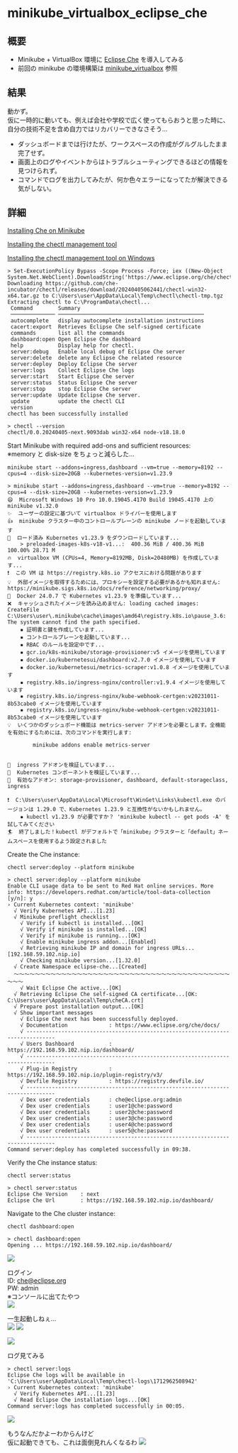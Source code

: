 # minikube_virtualbox_eclipse_che

## 概要

* Minikube + VirtualBox 環境に [Eclipse Che](https://eclipse.dev/che/) を導入してみる
* 前回の minikube の環境構築は [minikube_virtualbox](https://github.com/Tobotobo/minikube_virtualbox) 参照

## 結果
動かず。  
仮に一時的に動いても、例えば会社や学校で広く使ってもらおうと思った時に、自分の技術不足を含め自力ではリカバリーできなさそう...

* ダッシュボードまでは行けたが、ワークスペースの作成がグルグルしたまま完了せず。
* 画面上のログやイベントからはトラブルシューティングできるほどの情報を見つけられず。
* コマンドでログを出力してみたが、何か色々エラーになってたが解決できる気がしない。

## 詳細

[Installing Che on Minikube](https://eclipse.dev/che/docs/stable/administration-guide/installing-che-on-minikube/)

[Installing the chectl management tool](https://eclipse.dev/che/docs/stable/administration-guide/installing-the-chectl-management-tool/)

[Installing the chectl management tool on Windows](https://eclipse.dev/che/docs/stable/administration-guide/installing-the-chectl-management-tool/#installing-the-chectl-management-tool-on-windows)

```
> Set-ExecutionPolicy Bypass -Scope Process -Force; iex ((New-Object System.Net.WebClient).DownloadString('https://www.eclipse.org/che/chectl/win/'))
Downloading https://github.com/che-incubator/chectl/releases/download/20240405062441/chectl-win32-x64.tar.gz to C:\Users\user\AppData\Local\Temp\chectl\chectl-tmp.tgz
Extracting chectl to C:\ProgramData\chectl...
 Command        Summary
 ────────────── ────────────────────────────────────────────── 
 autocomplete   display autocomplete installation instructions 
 cacert:export  Retrieves Eclipse Che self-signed certificate  
 commands       list all the commands
 dashboard:open Open Eclipse Che dashboard
 help           Display help for chectl.
 server:debug   Enable local debug of Eclipse Che server       
 server:delete  delete any Eclipse Che related resource        
 server:deploy  Deploy Eclipse Che server
 server:logs    Collect Eclipse Che logs
 server:start   Start Eclipse Che server
 server:status  Status Eclipse Che server
 server:stop    stop Eclipse Che server
 server:update  Update Eclipse Che server.
 update         update the chectl CLI
 version
chectl has been successfully installed
```

```
> chectl --version
chectl/0.0.20240405-next.9093dab win32-x64 node-v18.18.0
```

Start Minikube with required add-ons and sufficient resources:  
※memory と disk-size をちょっと減らした...
```
minikube start --addons=ingress,dashboard --vm=true --memory=8192 --cpus=4 --disk-size=20GB --kubernetes-version=v1.23.9
```
```
> minikube start --addons=ingress,dashboard --vm=true --memory=8192 --cpus=4 --disk-size=20GB --kubernetes-version=v1.23.9
😄  Microsoft Windows 10 Pro 10.0.19045.4170 Build 19045.4170 上の minikube v1.32.0
✨  ユーザーの設定に基づいて virtualbox ドライバーを使用します
👍  minikube クラスター中のコントロールプレーンの minikube ノードを起動しています
💾  ロード済み Kubernetes v1.23.9 をダウンロードしています...
    > preloaded-images-k8s-v18-v1...:  400.36 MiB / 400.36 MiB  100.00% 28.71 M
🔥  virtualbox VM (CPUs=4, Memory=8192MB, Disk=20480MB) を作成しています...
❗  この VM は https://registry.k8s.io アクセスにおける問題があります
💡  外部イメージを取得するためには、プロキシーを設定する必要があるかも知れません: https://minikube.sigs.k8s.io/docs/reference/networking/proxy/
🐳  Docker 24.0.7 で Kubernetes v1.23.9 を準備しています...
❌  キャッシュされたイメージを読み込めません: loading cached images: CreateFile C:\Users\user\.minikube\cache\images\amd64\registry.k8s.io\pause_3.6: The system cannot find the path specified.
    ▪ 証明書と鍵を作成しています...
    ▪ コントロールプレーンを起動しています...
    ▪ RBAC のルールを設定中です...
    ▪ gcr.io/k8s-minikube/storage-provisioner:v5 イメージを使用しています
    ▪ docker.io/kubernetesui/dashboard:v2.7.0 イメージを使用しています
    ▪ docker.io/kubernetesui/metrics-scraper:v1.0.8 イメージを使用しています
    ▪ registry.k8s.io/ingress-nginx/controller:v1.9.4 イメージを使用しています
    ▪ registry.k8s.io/ingress-nginx/kube-webhook-certgen:v20231011-8b53cabe0 イメージを使用しています
    ▪ registry.k8s.io/ingress-nginx/kube-webhook-certgen:v20231011-8b53cabe0 イメージを使用しています
💡  いくつかのダッシュボード機能は metrics-server アドオンを必要とします。全機能を有効にするためには、次のコマンドを実行します:

        minikube addons enable metrics-server


🔎  ingress アドオンを検証しています...
🔎  Kubernetes コンポーネントを検証しています...
🌟  有効なアドオン: storage-provisioner, dashboard, default-storageclass, ingress

❗  C:\Users\user\AppData\Local\Microsoft\WinGet\Links\kubectl.exe のバージョンは 1.29.0 で、Kubernetes 1.23.9 と互換性がないかもしれません。
    ▪ kubectl v1.23.9 が必要ですか？ 'minikube kubectl -- get pods -A' を試してみてください
🏄  終了しました！kubectl がデフォルトで「minikube」クラスターと「default」ネームスペースを使用するよう設定されました
```

Create the Che instance:
```
chectl server:deploy --platform minikube
```

```
> chectl server:deploy --platform minikube
Enable CLI usage data to be sent to Red Hat online services. More info: https://developers.redhat.com/article/tool-data-collection [y/n]: y
› Current Kubernetes context: 'minikube'
  √ Verify Kubernetes API...[1.23]
  √ Minikube preflight checklist
    √ Verify if kubectl is installed...[OK]
    √ Verify if minikube is installed...[OK]
    √ Verify if minikube is running...[OK]
    √ Enable minikube ingress addon...[Enabled]
    √ Retrieving minikube IP and domain for ingress URLs...[192.168.59.102.nip.io]
    √ Checking minikube version...[1.32.0]
  √ Create Namespace eclipse-che...[Created]
  ～～～～～～～～～～～～～～～～～～～～～～～～～～～～～～～～～～～～～～～～～～～～
    √ Wait Eclipse Che active...[OK]
  √ Retrieving Eclipse Che self-signed CA certificate...[OK: C:\Users\user\AppData\Local\Temp\cheCA.crt]
  √ Prepare post installation output...[OK]
  √ Show important messages
    √ Eclipse Che next has been successfully deployed.
    √ Documentation             : https://www.eclipse.org/che/docs/
    √ -------------------------------------------------------------------------------
    √ Users Dashboard           : https://192.168.59.102.nip.io/dashboard/
    √ -------------------------------------------------------------------------------
    √ Plug-in Registry          : https://192.168.59.102.nip.io/plugin-registry/v3/
    √ Devfile Registry          : https://registry.devfile.io/
    √ -------------------------------------------------------------------------------
    √ Dex user credentials      : che@eclipse.org:admin
    √ Dex user credentials      : user1@che:password
    √ Dex user credentials      : user2@che:password
    √ Dex user credentials      : user3@che:password
    √ Dex user credentials      : user4@che:password
    √ Dex user credentials      : user5@che:password
    √ -------------------------------------------------------------------------------
Command server:deploy has completed successfully in 09:38.
```

Verify the Che instance status:
```
chectl server:status
```
```
> chectl server:status
Eclipse Che Version    : next
Eclipse Che Url        : https://192.168.59.102.nip.io/dashboard/
```

Navigate to the Che cluster instance:
```
chectl dashboard:open
```
```
> chectl dashboard:open
Opening ... https://192.168.59.102.nip.io/dashboard/
```
![](doc/image/2024-04-13-04-12-52.png)

ログイン  
ID: che@eclipse.org  
PW: admin  
※コンソールに出てたやつ  
![](doc/image/2024-04-13-04-16-44.png)  

一生起動しねぇ...  
![](doc/image/2024-04-13-04-49-35.png)
![](doc/image/2024-04-13-04-50-51.png)

![](doc/image/2024-04-13-07-29-14.png)


ログ見てみる
```
> chectl server:logs
Eclipse Che logs will be available in 'C:\Users\user\AppData\Local\Temp\chectl-logs\1712962508942'
› Current Kubernetes context: 'minikube'
  √ Verify Kubernetes API...[1.23]
  √ Read Eclipse Che installation logs...[OK]
Command server:logs has completed successfully in 00:05.
```
![](doc/image/2024-04-13-08-01-33.png)

もうなんだかよーわからんけど  
仮に起動できても、これは面倒見れんくなるわ
![](doc/image/2024-04-13-08-04-21.png)
